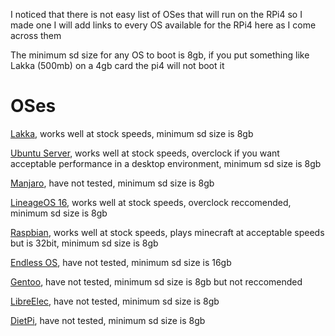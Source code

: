 I noticed that there is not easy list of OSes that will run on the RPi4 so I made one
I will add links to every OS available for the RPi4 here as I come across them

The minimum sd size for any OS to boot is 8gb, if you put something like Lakka (500mb) on a 4gb card the pi4 will not boot it

# OSes
[Lakka](https://www.lakka.tv/get/linux/rpi4/), works well at stock speeds, minimum sd size is 8gb

[Ubuntu Server](https://ubuntu.com/download/raspberry-pi), works well at stock speeds, overclock if you want acceptable performance in a desktop environment, minimum sd size is 8gb

[Manjaro](https://manjaro.org/get-manjaro/#raspberry-pi-4), have not tested, minimum sd size is 8gb

[LineageOS 16](https://konstakang.com/devices/rpi4/LineageOS16.0/), works well at stock speeds, overclock reccomended, minimum sd size is 8gb

[Raspbian](https://www.raspberrypi.org/downloads/raspbian/), works well at stock speeds, plays minecraft at acceptable speeds but is 32bit, minimum sd size is 8gb

[Endless OS](https://images-dl.endlessm.com/release/3.7.7-beta1/eos-arm64-rpi4/base/eos-eos3.7-arm64-rpi4.200123-230322.base.img.xz), have not tested, minimum sd size is 16gb

[Gentoo](https://github.com/sakaki-/gentoo-on-rpi-64bit), have not tested, minimum sd size is 8gb but not reccomended

[LibreElec](https://libreelec.tv/raspberry-pi-4/), have not tested, minimum sd size is 8gb

[DietPi](https://dietpi.com/downloads/images/DietPi_RPi-ARMv6-Buster.7z), have not tested, minimum sd size is 8gb
